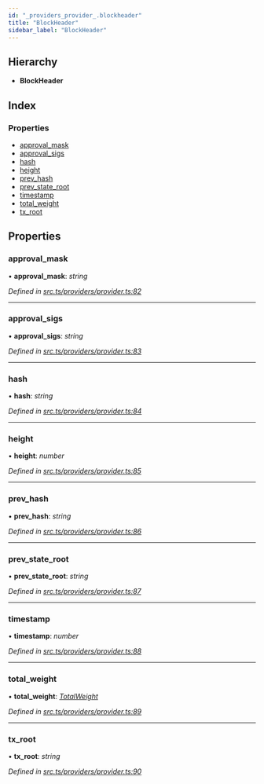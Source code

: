 ```yaml
---
id: "_providers_provider_.blockheader"
title: "BlockHeader"
sidebar_label: "BlockHeader"
---
```


## Hierarchy

* **BlockHeader**

## Index

### Properties

* [approval_mask](_providers_provider_.blockheader.md#approval_mask)
* [approval_sigs](_providers_provider_.blockheader.md#approval_sigs)
* [hash](_providers_provider_.blockheader.md#hash)
* [height](_providers_provider_.blockheader.md#height)
* [prev_hash](_providers_provider_.blockheader.md#prev_hash)
* [prev_state_root](_providers_provider_.blockheader.md#prev_state_root)
* [timestamp](_providers_provider_.blockheader.md#timestamp)
* [total_weight](_providers_provider_.blockheader.md#total_weight)
* [tx_root](_providers_provider_.blockheader.md#tx_root)

## Properties

###  approval_mask

• **approval_mask**: *string*

*Defined in [src.ts/providers/provider.ts:82](https://github.com/nearprotocol/nearlib/blob/476d416/src.ts/providers/provider.ts#L82)*

___

###  approval_sigs

• **approval_sigs**: *string*

*Defined in [src.ts/providers/provider.ts:83](https://github.com/nearprotocol/nearlib/blob/476d416/src.ts/providers/provider.ts#L83)*

___

###  hash

• **hash**: *string*

*Defined in [src.ts/providers/provider.ts:84](https://github.com/nearprotocol/nearlib/blob/476d416/src.ts/providers/provider.ts#L84)*

___

###  height

• **height**: *number*

*Defined in [src.ts/providers/provider.ts:85](https://github.com/nearprotocol/nearlib/blob/476d416/src.ts/providers/provider.ts#L85)*

___

###  prev_hash

• **prev_hash**: *string*

*Defined in [src.ts/providers/provider.ts:86](https://github.com/nearprotocol/nearlib/blob/476d416/src.ts/providers/provider.ts#L86)*

___

###  prev_state_root

• **prev_state_root**: *string*

*Defined in [src.ts/providers/provider.ts:87](https://github.com/nearprotocol/nearlib/blob/476d416/src.ts/providers/provider.ts#L87)*

___

###  timestamp

• **timestamp**: *number*

*Defined in [src.ts/providers/provider.ts:88](https://github.com/nearprotocol/nearlib/blob/476d416/src.ts/providers/provider.ts#L88)*

___

###  total_weight

• **total_weight**: *[TotalWeight](_providers_provider_.totalweight.md)*

*Defined in [src.ts/providers/provider.ts:89](https://github.com/nearprotocol/nearlib/blob/476d416/src.ts/providers/provider.ts#L89)*

___

###  tx_root

• **tx_root**: *string*

*Defined in [src.ts/providers/provider.ts:90](https://github.com/nearprotocol/nearlib/blob/476d416/src.ts/providers/provider.ts#L90)*
